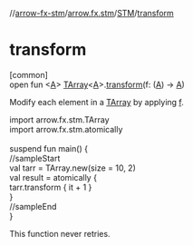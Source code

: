 //[arrow-fx-stm](../../../index.md)/[arrow.fx.stm](../index.md)/[STM](index.md)/[transform](transform.md)

# transform

[common]\
open fun &lt;[A](transform.md)&gt; [TArray](../-t-array/index.md)&lt;[A](transform.md)&gt;.[transform](transform.md)(f: ([A](transform.md)) -&gt; [A](transform.md))

Modify each element in a [TArray](../-t-array/index.md) by applying [f](transform.md).

import arrow.fx.stm.TArray\
import arrow.fx.stm.atomically\
\
suspend fun main() {\
  //sampleStart\
  val tarr = TArray.new(size = 10, 2)\
  val result = atomically {\
    tarr.transform { it + 1 }\
  }\
  //sampleEnd\
}<!--- KNIT example-stm-41.kt -->

This function never retries.
